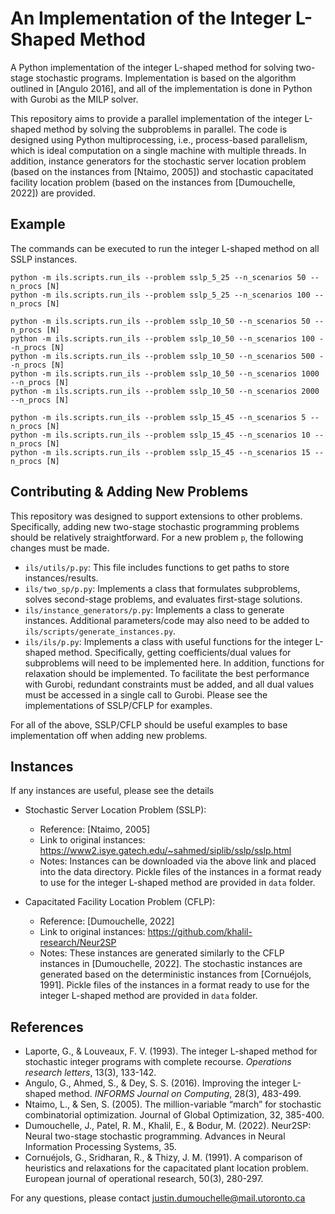 # An Implementation of the Integer L-Shaped Method
A Python implementation of the integer L-shaped method for solving two-stage stochastic programs.  Implementation is based on the algorithm outlined in [Angulo 2016], and all of the implementation is done in Python with Gurobi as the MILP solver.  

This repository aims to provide a parallel implementation of the integer L-shaped method by solving the subproblems in parallel. The code is designed using Python multiprocessing, i.e., process-based parallelism, which is ideal computation on a single machine with multiple threads.  In addition, instance generators for the stochastic server location problem (based on the instances from [Ntaimo, 2005]) and stochastic capacitated facility location problem (based on the instances from [Dumouchelle, 2022]) are provided.  


## Example
The commands can be executed to run the integer L-shaped method on all SSLP instances.  
```
python -m ils.scripts.run_ils --problem sslp_5_25 --n_scenarios 50 --n_procs [N]
python -m ils.scripts.run_ils --problem sslp_5_25 --n_scenarios 100 --n_procs [N]

python -m ils.scripts.run_ils --problem sslp_10_50 --n_scenarios 50 --n_procs [N]
python -m ils.scripts.run_ils --problem sslp_10_50 --n_scenarios 100 --n_procs [N]
python -m ils.scripts.run_ils --problem sslp_10_50 --n_scenarios 500 --n_procs [N]
python -m ils.scripts.run_ils --problem sslp_10_50 --n_scenarios 1000 --n_procs [N]
python -m ils.scripts.run_ils --problem sslp_10_50 --n_scenarios 2000 --n_procs [N]

python -m ils.scripts.run_ils --problem sslp_15_45 --n_scenarios 5 --n_procs [N]
python -m ils.scripts.run_ils --problem sslp_15_45 --n_scenarios 10 --n_procs [N]
python -m ils.scripts.run_ils --problem sslp_15_45 --n_scenarios 15 --n_procs [N]
```



## Contributing & Adding New Problems

This repository was designed to support extensions to other problems.  Specifically, adding new two-stage stochastic programming problems should be relatively straightforward.  For a new problem `p`, the following changes must be made.
- `ils/utils/p.py`: This file includes functions to get paths to store instances/results.
- `ils/two_sp/p.py`: Implements a class that formulates subproblems, solves second-stage problems, and evaluates first-stage solutions.
- `ils/instance_generators/p.py`: Implements a class to generate instances.  Additional parameters/code may also need to be added to `ils/scripts/generate_instances.py`.
- `ils/ils/p.py`: Implements a class with useful functions for the integer L-shaped method.  Specifically, getting coefficients/dual values for subproblems will need to be implemented here.  In addition, functions for relaxation should be implemented.  To facilitate the best performance with Gurobi, redundant constraints must be added, and all dual values must be accessed in a single call to Gurobi.  Please see the implementations of SSLP/CFLP for examples.  

For all of the above, SSLP/CFLP should be useful examples to base implementation off when adding new problems.   


## Instances
If any instances are useful, please see the details 

- Stochastic Server Location Problem (SSLP):
  - Reference: [Ntaimo, 2005]
  - Link to original instances: https://www2.isye.gatech.edu/~sahmed/siplib/sslp/sslp.html
  - Notes: Instances can be downloaded via the above link and placed into the data directory.  Pickle files of the instances in a format ready to use for the integer L-shaped method are provided in `data` folder.

- Capacitated Facility Location Problem (CFLP):
  - Reference: [Dumouchelle, 2022]
  - Link to original instances: https://github.com/khalil-research/Neur2SP
  - Notes: These instances are generated similarly to the CFLP instances in [Dumouchelle, 2022].  The stochastic instances are generated based on the deterministic instances from [Cornuéjols, 1991].  Pickle files of the instances in a format ready to use for the integer L-shaped method are provided in `data` folder.  


## References
- Laporte, G., & Louveaux, F. V. (1993). The integer L-shaped method for stochastic integer programs with complete recourse. *Operations research letters*, 13(3), 133-142.
- Angulo, G., Ahmed, S., & Dey, S. S. (2016). Improving the integer L-shaped method. *INFORMS Journal on Computing*, 28(3), 483-499.
- Ntaimo, L., & Sen, S. (2005). The million-variable “march” for stochastic combinatorial optimization. Journal of Global Optimization, 32, 385-400.
- Dumouchelle, J., Patel, R. M., Khalil, E., & Bodur, M. (2022). Neur2SP: Neural two-stage stochastic programming. Advances in Neural Information Processing Systems, 35.
- Cornuéjols, G., Sridharan, R., & Thizy, J. M. (1991). A comparison of heuristics and relaxations for the capacitated plant location problem. European journal of operational research, 50(3), 280-297.


For any questions, please contact justin.dumouchelle@mail.utoronto.ca
